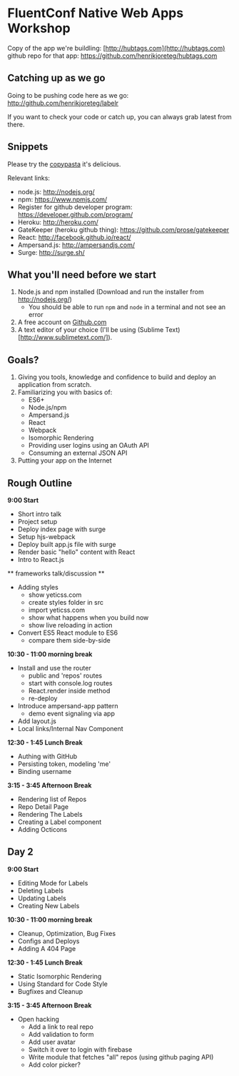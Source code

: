 # FluentConf Native Web Apps Workshop

Copy of the app we're buildling: [http://hubtags.com](http://hubtags.com) github repo for that app: https://github.com/henrikjoreteg/hubtags.com

## Catching up as we go

Going to be pushing code here as we go: http://github.com/henrikjoreteg/labelr

If you want to check your code or catch up, you can always grab latest from there.

## Snippets

Please try the [copypasta](copypasta.md) it's delicious.

Relevant links:

- node.js: http://nodejs.org/
- npm: https://www.npmjs.com/
- Register for github developer program: https://developer.github.com/program/
- Heroku: http://heroku.com/
- GateKeeper (heroku github thing): https://github.com/prose/gatekeeper
- React: http://facebook.github.io/react/
- Ampersand.js: http://ampersandjs.com/
- Surge: http://surge.sh/

## What you'll need before we start

1. Node.js and npm installed (Download and run the installer from http://nodejs.org/)
    - You should be able to run `npm` and `node` in a terminal and not see an error
2. A free account on [Github.com](https://github.com/join)
3. A text editor of your choice (I'll be using (Sublime Text)[http://www.sublimetext.com/]).

## Goals?

1. Giving you tools, knowledge and confidence to build and deploy an application from scratch.
2. Familiarizing you with basics of:
    - ES6+
    - Node.js/npm
    - Ampersand.js
    - React
    - Webpack
    - Isomorphic Rendering
    - Providing user logins using an OAuth API
    - Consuming an external JSON API
3. Putting your app on the Internet

## Rough Outline

**9:00 Start**

- Short intro talk
- Project setup
- Deploy index page with surge
- Setup hjs-webpack
- Deploy built app.js file with surge
- Render basic "hello" content with React
- Intro to React.js

** frameworks talk/discussion **

- Adding styles
    - show yeticss.com
    - create styles folder in src
    - import yeticss.com
    - show what happens when you build now
    - show live reloading in action
- Convert ES5 React module to ES6
    - compare them side-by-side

**10:30 - 11:00 morning break**

- Install and use the router
    - public and 'repos' routes
    - start with console.log routes
    - React.render inside method
    - re-deploy
- Introduce ampersand-app pattern
    - demo event signaling via app
- Add layout.js
- Local links/Internal Nav Component

**12:30 - 1:45 Lunch Break**

- Authing with GitHub
- Persisting token, modeling 'me'
- Binding username

**3:15 - 3:45 Afternoon Break**

- Rendering list of Repos
- Repo Detail Page
- Rendering The Labels
- Creating a Label component
- Adding Octicons


## Day 2

**9:00 Start**

- Editing Mode for Labels
- Deleting Labels
- Updating Labels
- Creating New Labels

**10:30 - 11:00 morning break**

- Cleanup, Optimization, Bug Fixes
- Configs and Deploys
- Adding A 404 Page

**12:30 - 1:45 Lunch Break**

- Static Isomorphic Rendering
- Using Standard for Code Style
- Bugfixes and Cleanup

**3:15 - 3:45 Afternoon Break**

- Open hacking
    - Add a link to real repo
    - Add validation to form
    - Add user avatar
    - Switch it over to login with firebase
    - Write module that fetches "all" repos (using github paging API)
    - Add color picker?


